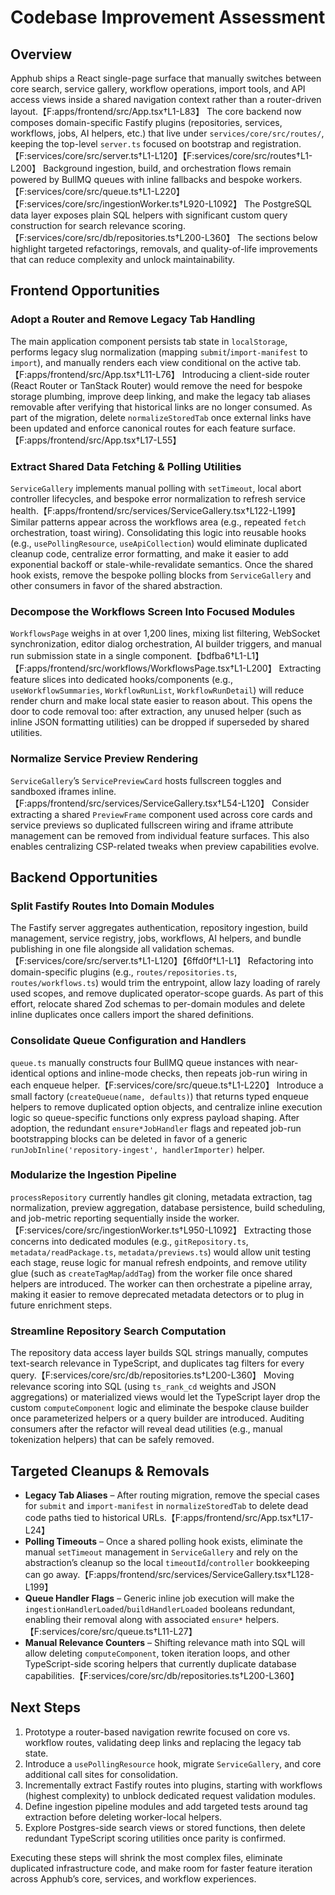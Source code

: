 # Codebase Improvement Assessment

## Overview
Apphub ships a React single-page surface that manually switches between core search, service gallery, workflow operations, import tools, and API access views inside a shared navigation context rather than a router-driven layout.【F:apps/frontend/src/App.tsx†L1-L83】 The core backend now composes domain-specific Fastify plugins (repositories, services, workflows, jobs, AI helpers, etc.) that live under `services/core/src/routes/`, keeping the top-level `server.ts` focused on bootstrap and registration.【F:services/core/src/server.ts†L1-L120】【F:services/core/src/routes†L1-L200】 Background ingestion, build, and orchestration flows remain powered by BullMQ queues with inline fallbacks and bespoke workers.【F:services/core/src/queue.ts†L1-L220】【F:services/core/src/ingestionWorker.ts†L920-L1092】 The PostgreSQL data layer exposes plain SQL helpers with significant custom query construction for search relevance scoring.【F:services/core/src/db/repositories.ts†L200-L360】 The sections below highlight targeted refactorings, removals, and quality-of-life improvements that can reduce complexity and unlock maintainability.

## Frontend Opportunities

### Adopt a Router and Remove Legacy Tab Handling
The main application component persists tab state in `localStorage`, performs legacy slug normalization (mapping `submit`/`import-manifest` to `import`), and manually renders each view conditional on the active tab.【F:apps/frontend/src/App.tsx†L11-L76】 Introducing a client-side router (React Router or TanStack Router) would remove the need for bespoke storage plumbing, improve deep linking, and make the legacy tab aliases removable after verifying that historical links are no longer consumed. As part of the migration, delete `normalizeStoredTab` once external links have been updated and enforce canonical routes for each feature surface.【F:apps/frontend/src/App.tsx†L17-L55】

### Extract Shared Data Fetching & Polling Utilities
`ServiceGallery` implements manual polling with `setTimeout`, local abort controller lifecycles, and bespoke error normalization to refresh service health.【F:apps/frontend/src/services/ServiceGallery.tsx†L122-L199】 Similar patterns appear across the workflows area (e.g., repeated `fetch` orchestration, toast wiring). Consolidating this logic into reusable hooks (e.g., `usePollingResource`, `useApiCollection`) would eliminate duplicated cleanup code, centralize error formatting, and make it easier to add exponential backoff or stale-while-revalidate semantics. Once the shared hook exists, remove the bespoke polling blocks from `ServiceGallery` and other consumers in favor of the shared abstraction.

### Decompose the Workflows Screen Into Focused Modules
`WorkflowsPage` weighs in at over 1,200 lines, mixing list filtering, WebSocket synchronization, editor dialog orchestration, AI builder triggers, and manual run submission state in a single component.【bdfba6†L1-L1】【F:apps/frontend/src/workflows/WorkflowsPage.tsx†L1-L200】 Extracting feature slices into dedicated hooks/components (e.g., `useWorkflowSummaries`, `WorkflowRunList`, `WorkflowRunDetail`) will reduce render churn and make local state easier to reason about. This opens the door to code removal too: after extraction, any unused helper (such as inline JSON formatting utilities) can be dropped if superseded by shared utilities.

### Normalize Service Preview Rendering
`ServiceGallery`’s `ServicePreviewCard` hosts fullscreen toggles and sandboxed iframes inline.【F:apps/frontend/src/services/ServiceGallery.tsx†L54-L120】 Consider extracting a shared `PreviewFrame` component used across core cards and service previews so duplicated fullscreen wiring and iframe attribute management can be removed from individual feature surfaces. This also enables centralizing CSP-related tweaks when preview capabilities evolve.

## Backend Opportunities

### Split Fastify Routes Into Domain Modules
The Fastify server aggregates authentication, repository ingestion, build management, service registry, jobs, workflows, AI helpers, and bundle publishing in one file alongside all validation schemas.【F:services/core/src/server.ts†L1-L120】【6ffd0f†L1-L1】 Refactoring into domain-specific plugins (e.g., `routes/repositories.ts`, `routes/workflows.ts`) would trim the entrypoint, allow lazy loading of rarely used scopes, and remove duplicated operator-scope guards. As part of this effort, relocate shared Zod schemas to per-domain modules and delete inline duplicates once callers import the shared definitions.

### Consolidate Queue Configuration and Handlers
`queue.ts` manually constructs four BullMQ queue instances with near-identical options and inline-mode checks, then repeats job-run wiring in each enqueue helper.【F:services/core/src/queue.ts†L1-L220】 Introduce a small factory (`createQueue(name, defaults)`) that returns typed enqueue helpers to remove duplicated option objects, and centralize inline execution logic so queue-specific functions only express payload shaping. After adoption, the redundant `ensure*JobHandler` flags and repeated job-run bootstrapping blocks can be deleted in favor of a generic `runJobInline('repository-ingest', handlerImporter)` helper.

### Modularize the Ingestion Pipeline
`processRepository` currently handles git cloning, metadata extraction, tag normalization, preview aggregation, database persistence, build scheduling, and job-metric reporting sequentially inside the worker.【F:services/core/src/ingestionWorker.ts†L950-L1092】 Extracting those concerns into dedicated modules (e.g., `gitRepository.ts`, `metadata/readPackage.ts`, `metadata/previews.ts`) would allow unit testing each stage, reuse logic for manual refresh endpoints, and remove utility glue (such as `createTagMap`/`addTag`) from the worker file once shared helpers are introduced. The worker can then orchestrate a pipeline array, making it easier to remove deprecated metadata detectors or to plug in future enrichment steps.

### Streamline Repository Search Computation
The repository data access layer builds SQL strings manually, computes text-search relevance in TypeScript, and duplicates tag filters for every query.【F:services/core/src/db/repositories.ts†L200-L360】 Moving relevance scoring into SQL (using `ts_rank_cd` weights and JSON aggregations) or materialized views would let the TypeScript layer drop the custom `computeComponent` logic and eliminate the bespoke clause builder once parameterized helpers or a query builder are introduced. Auditing consumers after the refactor will reveal dead utilities (e.g., manual tokenization helpers) that can be safely removed.

## Targeted Cleanups & Removals

- **Legacy Tab Aliases** – After routing migration, remove the special cases for `submit` and `import-manifest` in `normalizeStoredTab` to delete dead code paths tied to historical URLs.【F:apps/frontend/src/App.tsx†L17-L24】
- **Polling Timeouts** – Once a shared polling hook exists, eliminate the manual `setTimeout` management in `ServiceGallery` and rely on the abstraction’s cleanup so the local `timeoutId`/`controller` bookkeeping can go away.【F:apps/frontend/src/services/ServiceGallery.tsx†L128-L199】
- **Queue Handler Flags** – Generic inline job execution will make the `ingestionHandlerLoaded`/`buildHandlerLoaded` booleans redundant, enabling their removal along with associated `ensure*` helpers.【F:services/core/src/queue.ts†L11-L27】
- **Manual Relevance Counters** – Shifting relevance math into SQL will allow deleting `computeComponent`, token iteration loops, and other TypeScript-side scoring helpers that currently duplicate database capabilities.【F:services/core/src/db/repositories.ts†L200-L360】

## Next Steps
1. Prototype a router-based navigation rewrite focused on core vs. workflow routes, validating deep links and replacing the legacy tab state.
2. Introduce a `usePollingResource` hook, migrate `ServiceGallery`, and core additional call sites for consolidation.
3. Incrementally extract Fastify routes into plugins, starting with workflows (highest complexity) to unblock dedicated request validation modules.
4. Define ingestion pipeline modules and add targeted tests around tag extraction before deleting worker-local helpers.
5. Explore Postgres-side search views or stored functions, then delete redundant TypeScript scoring utilities once parity is confirmed.

Executing these steps will shrink the most complex files, eliminate duplicated infrastructure code, and make room for faster feature iteration across Apphub’s core, services, and workflow experiences.
